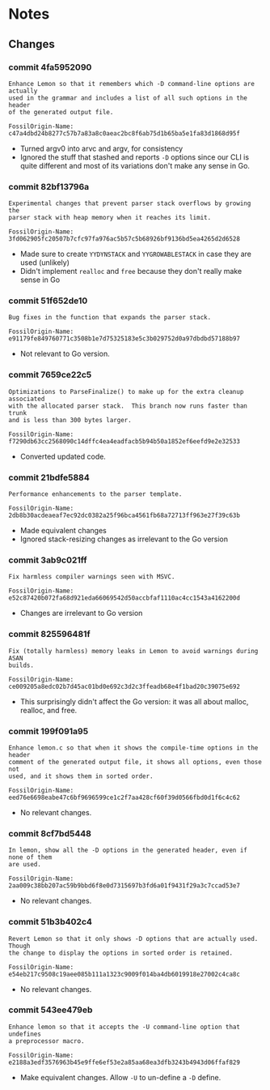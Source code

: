 # Notes

## Changes

### commit 4fa5952090

    Enhance Lemon so that it remembers which -D command-line options are actually
    used in the grammar and includes a list of all such options in the header
    of the generated output file.

    FossilOrigin-Name: c47a4dbd24b8277c57b7a83a8c0aeac2bc8f6ab75d1b65ba5e1fa83d1868d95f

* Turned argv0 into arvc and argv, for consistency
* Ignored the stuff that stashed and reports `-D` options since our CLI is
  quite different and most of its variations don't make any sense in Go.

### commit 82bf13796a

    Experimental changes that prevent parser stack overflows by growing the
    parser stack with heap memory when it reaches its limit.

    FossilOrigin-Name: 3fd062905fc20507b7cfc97fa976ac5b57c5b68926bf9136bd5ea4265d2d6528

* Made sure to create `YYDYNSTACK` and `YYGROWABLESTACK` in case they are used (unlikely)
* Didn't implement `realloc` and `free` because they don't really make sense in Go

### commit 51f652de10

    Bug fixes in the function that expands the parser stack.

    FossilOrigin-Name: e91179fe849760771c3508b1e7d75325183e5c3b029752d0a97dbdbd57188b97

* Not relevant to Go version.

### commit 7659ce22c5

    Optimizations to ParseFinalize() to make up for the extra cleanup associated
    with the allocated parser stack.  This branch now runs faster than trunk
    and is less than 300 bytes larger.

    FossilOrigin-Name: f7290db63cc2568090c14dffc4ea4eadfacb5b94b50a1852ef6eefd9e2e32533

* Converted updated code.

### commit 21bdfe5884

    Performance enhancements to the parser template.

    FossilOrigin-Name: 2db8b30acdeaeaf7ec92dc0382a25f96bca4561fb68a72713ff963e27f39c63b

* Made equivalent changes
* Ignored stack-resizing changes as irrelevant to the Go version

### commit 3ab9c021ff

    Fix harmless compiler warnings seen with MSVC.

    FossilOrigin-Name: e52c87420b072fa68d921eda66069542d50accbfaf1110ac4cc1543a4162200d

* Changes are irrelevant to Go version

### commit 825596481f

    Fix (totally harmless) memory leaks in Lemon to avoid warnings during ASAN
    builds.

    FossilOrigin-Name: ce009205a8edc02b7d45ac01bd0e692c3d2c3ffeadb68e4f1bad20c39075e692

* This surprisingly didn't affect the Go version: it was all about
  malloc, realloc, and free.

### commit 199f091a95

    Enhance lemon.c so that when it shows the compile-time options in the header
    comment of the generated output file, it shows all options, even those not
    used, and it shows them in sorted order.

    FossilOrigin-Name: eed76e6698eabe47c6bf9696599ce1c2f7aa428cf60f39d0566fbd0d1f6c4c62

* No relevant changes.

### commit 8cf7bd5448

    In lemon, show all the -D options in the generated header, even if none of them
    are used.

    FossilOrigin-Name: 2aa009c38bb207ac59b9bbd6f8e0d7315697b3fd6a01f9431f29a3c7ccad53e7

* No relevant changes.

### commit 51b3b402c4

    Revert Lemon so that it only shows -D options that are actually used.  Though
    the change to display the options in sorted order is retained.

    FossilOrigin-Name: e54eb217c9508c19aee085b111a1323c9009f014ba4db6019918e27002c4ca8c

* No relevant changes.

### commit 543ee479eb

    Enhance lemon so that it accepts the -U command-line option that undefines
    a preprocessor macro.

    FossilOrigin-Name: e2188a3edf3576963b45e9ffe6ef53e2a85aa68ea3dfb3243b4943d06ffaf829

* Make equivalent changes. Allow `-U` to un-define a `-D` define.
